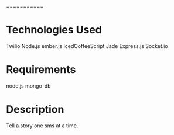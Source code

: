 <NAME>
===========

Technologies Used
==================
Twilio
Node.js
ember.js
IcedCoffeeScript
Jade
Express.js
Socket.io

Requirements
=============
node.js
mongo-db

Description
============

Tell a story one sms at a time.